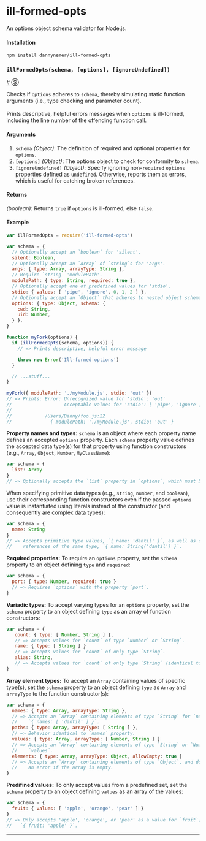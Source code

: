 # ill-formed-opts

An options object schema validator for Node.js.

#### Installation
```shell
npm install dannynemer/ill-formed-opts
```

<!-- div class="doc-container" -->

<!-- div -->


<!-- div -->

### <a id="illFormedOpts"></a>`illFormedOpts(schema, [options], [ignoreUndefined])`
<a href="#illFormedOpts">#</a> [&#x24C8;](https://github.com/DannyNemer/ill-formed-opts/blob/master/illFormedOpts.js#L128 "View in source")

Checks if `options` adheres to `schema`, thereby simulating static function arguments (i.e., type checking and parameter count).
<br>
<br>
Prints descriptive, helpful errors messages when `options` is ill-formed, including the line number of the offending function call.

#### Arguments
1. `schema` *(Object)*: The definition of required and optional properties for `options`.
2. `[options]` *(Object)*: The options object to check for conformity to `schema`.
3. `[ignoreUndefined]` *(Object)*: Specify ignoring non-`required` `options` properties defined as `undefined`. Otherwise, reports them as errors, which is useful for catching broken references.

#### Returns
*(boolean)*:  Returns `true` if `options` is ill-formed, else `false`.

#### Example
```js
var illFormedOpts = require('ill-formed-opts')

var schema = {
  // Optionally accept an `boolean` for 'silent'.
  silent: Boolean,
  // Optionally accept an `Array` of `string`s for 'args'.
  args: { type: Array, arrayType: String },
  // Require `string` 'modulePath'.
  modulePath: { type: String, required: true },
  // Optionally accept one of predefined values for 'stdio'.
  stdio: { values: [ 'pipe', 'ignore', 0, 1, 2 ] },
  // Optionally accept an `Object` that adheres to nested object schema.
  options: { type: Object, schema: {
    cwd: String,
    uid: Number,
  } },
}

function myFork(options) {
  if (illFormedOpts(schema, options)) {
    // => Prints descriptive, helpful error message

    throw new Error('Ill-formed options')
  }

  // ...stuff...
}
```
```js
myFork({ modulePath: './myModule.js', stdio: 'out' })
// => Prints: Error: Unrecognized value for 'stdio': 'out'
//                   Acceptable values for 'stdio': [ 'pipe', 'ignore', 0, 1, 2 ]
//
//            /Users/Danny/foo.js:22
//              { modulePath: './myModule.js', stdio: 'out' }
```

**Property names and types:** `schema` is an object where each property name defines an accepted `options` property. Each `schema` property value defines the accepted data type(s) for that property using function constructors (e.g., `Array`, `Object`, `Number`, `MyClassName`):

```js
var schema = {
  list: Array
}
// => Optionally accepts the `list` property in `options`, which must be an `Array`.
```

When specifying primitive data types (e.g., `string`, `number`, and `boolean`), use their corresponding function constructors even if the passed `options` value is instantiated using literals instead of the constructor (and consequently are complex data types):

```js
var schema = {
  name: String
}
// => Accepts primitive type values, `{ name: 'dantil' }`, as well as complex type
//    references of the same type, `{ name: String('dantil') }`.
```

**Required properties:** To require an `options` property, set the `schema` property to an object defining `type` and `required`:

```js
var schema = {
  port: { type: Number, required: true }
  // => Requires `options` with the property `port`.
}
```

**Variadic types:** To accept varying types for an `options` property, set the `schema` property to an object defining `type` as an array of function constructors:

```js
var schema = {
   count: { type: [ Number, String ] },
   // => Accepts values for `count` of type `Number` or `String`.
   name: { type: [ String ] }
   // => Accepts values for `count` of only type `String`.
   alias: String,
   // => Accepts values for `count` of only type `String` (identical to `name`).
}
```

**Array element types:** To accept an `Array` containing values of specific type(s), set the `schema` property to an object defining `type` as `Array` and `arrayType` to the function constructor(s):

```js
var schema = {
  names: { type: Array, arrayType: String },
  // => Accepts an `Array` containing elements of type `String` for `names`; e.g.,
  //    `{ names: [ 'dantil' ] }`.
  paths: { type: Array, arrayType: [ String ] },
  // => Behavior identical to `names` property.
  values: { type: Array, arrayType: [ Number, String ] }
  // => Accepts an `Array` containing elements of type `String` or `Number` for
  //    `values`.
  elements: { type: Array, arrayType: Object, allowEmpty: true }
  // => Accepts an `Array` containing elements of type `Object`, and does not report
  //    an error if the array is empty.
}
```

**Predifined values:** To only accept values from a predefined set, set the `schema` property to an object defining `values` as an array of the values:

```js
var schema = {
  fruit: { values: [ 'apple', 'orange', 'pear' ] }
}
// => Only accepts 'apple', 'orange', or 'pear' as a value for `fruit`; e.g.,
//   `{ fruit: 'apple' }`.
```
* * *

<!-- /div -->

<!-- /div -->

<!-- /div -->
